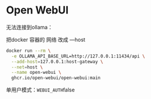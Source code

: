 # Open WebUI
无法连接到ollama：

把docker 容器的 网络 改成 —host

```Bash
docker run --rm \
  -e OLLAMA_API_BASE_URL=http://127.0.0.1:11434/api \
  --add-host=127.0.0.1:host-gateway \
  --net=host \
  --name open-webui \
  ghcr.io/open-webui/open-webui:main
```


单用户模式：`WEBUI_AUTH`false


